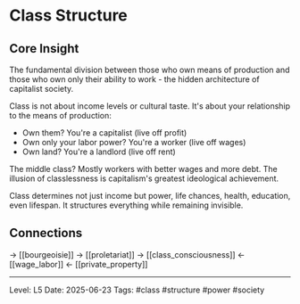# Class Structure

## Core Insight
The fundamental division between those who own means of production and those who own only their ability to work - the hidden architecture of capitalist society.

Class is not about income levels or cultural taste. It's about your relationship to the means of production:
- Own them? You're a capitalist (live off profit)
- Own only your labor power? You're a worker (live off wages)
- Own land? You're a landlord (live off rent)

The middle class? Mostly workers with better wages and more debt. The illusion of classlessness is capitalism's greatest ideological achievement.

Class determines not just income but power, life chances, health, education, even lifespan. It structures everything while remaining invisible.

## Connections
→ [[bourgeoisie]]
→ [[proletariat]]
→ [[class_consciousness]]
← [[wage_labor]]
← [[private_property]]

---
Level: L5
Date: 2025-06-23
Tags: #class #structure #power #society